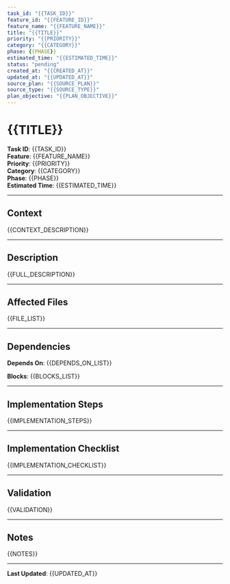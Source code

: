 ```yaml
---
task_id: "{{TASK_ID}}"
feature_id: "{{FEATURE_ID}}"
feature_name: "{{FEATURE_NAME}}"
title: "{{TITLE}}"
priority: "{{PRIORITY}}"
category: "{{CATEGORY}}"
phase: {{PHASE}}
estimated_time: "{{ESTIMATED_TIME}}"
status: "pending"
created_at: "{{CREATED_AT}}"
updated_at: "{{UPDATED_AT}}"
source_plan: "{{SOURCE_PLAN}}"
source_type: "{{SOURCE_TYPE}}"
plan_objective: "{{PLAN_OBJECTIVE}}"
---
```


# {{TITLE}}

**Task ID**: {{TASK_ID}}  
**Feature**: {{FEATURE_NAME}}  
**Priority**: {{PRIORITY}}  
**Category**: {{CATEGORY}}  
**Phase**: {{PHASE}}  
**Estimated Time**: {{ESTIMATED_TIME}}

---

## Context

{{CONTEXT_DESCRIPTION}}

---

## Description

{{FULL_DESCRIPTION}}

---

## Affected Files

{{FILE_LIST}}

---

## Dependencies

**Depends On**:
{{DEPENDS_ON_LIST}}

**Blocks**:
{{BLOCKS_LIST}}

---

## Implementation Steps

{{IMPLEMENTATION_STEPS}}

---

## Implementation Checklist

{{IMPLEMENTATION_CHECKLIST}}

---

## Validation

{{VALIDATION}}

---

## Notes

{{NOTES}}

---

**Last Updated**: {{UPDATED_AT}}
